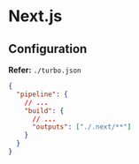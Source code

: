 # Next.js

## Configuration

**Refer:** `./turbo.json`

```json
{
  "pipeline": {
    // ...
    "build": {
      // ...
      "outputs": ["./.next/**"]
    }
  }
}
```
